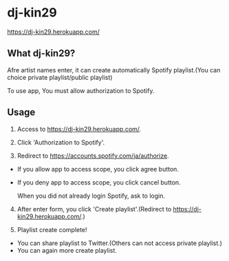 # dj-kin29

https://dj-kin29.herokuapp.com/


## What dj-kin29?

Afre artist names enter, it can create automatically Spotify playlist.(You can choice private playlist/public playlist)

To use app, You must allow authorization to Spotify.

## Usage
1. Access to https://dj-kin29.herokuapp.com/.

2. Click 'Authorization to Spotify'.

3. Redirect to https://accounts.spotify.com/ja/authorize.

- If you allow app to access scope, you click agree button.
- If you deny app to access scope, you click cancel button.

  When you did not already login Spotify, ask to login.

4. After enter form, you click 'Create playlist'.(Redirect to https://dj-kin29.herokuapp.com/.)

5. Playlist create complete!

- You can share playlist to Twitter.(Others can not access private playlist.)
- You can again more create playlist.

